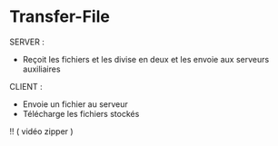 # Transfer-File

SERVER :
  - Reçoit les fichiers et les divise en deux et les envoie aux serveurs auxiliaires
  
CLIENT :
  - Envoie un fichier au serveur
  - Télécharge les fichiers stockés

!! ( vidéo zipper )

